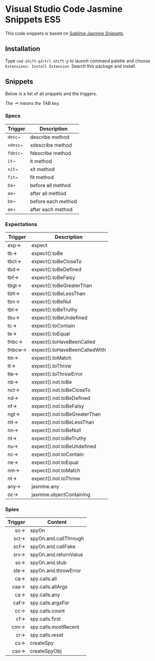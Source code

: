 # Visual Studio Code Jasmine Snippets ES5
This code snippets is based on [Sublime Jasmine Snippets](https://github.com/caiogondim/jasmine-sublime-snippets).

## Installation
Type `cmd-shift-p`/`ctrl-shift-p` to launch command palette and choose `Extensions: Install Extension`. Search this package and install.

## Snippets
Below is a list of all snippets and the triggers.

*The ⇥ means the TAB key.*

### Specs
| Trigger      | Description |
| -------     | ----------- |
| `desc→`      | describe method |
| `xdesc→`     | xdescribe method |
| `fdesc→`     | fdescribe method |
| `it→`        | it method |
| `xit→`       | xit method |
| `fit→`       | fit method |
| `ba→`        | before all method |
| `aa→`        | after all method |
| `be→`        | before each method |
| `ae→`        | after each method |

### Expectations
| Trigger  | Description |
| -------  | ----------- |
| exp→ 	   | expect |
| tb→      | expect().toBe |
| tbct→    | expect().toBeCloseTo |
| tbd→     | expect().toBeDefined |
| tbf→     | expect().toBeFalsy |
| tbgt→    | expect().toBeGreaterThan |
| tblt→    | expect().toBeLessThan |
| tbn→     | expect().toBeNul |
| tbt→     | expect().toBeTruthy |
| tbu→     | expect().toBeUndefined |
| tc→      | expect().toContain |
| te→      | expect().toEqual |
| thbc→    | expect().toHaveBeenCalled |
| thbcw→   | expect().toHaveBeenCalledWith |
| tm→      | expect().toMatch |
| tt→      | expect().toThrow |
| tte→     | expect().toThrowError |
| nb→      | expect().not.toBe |
| nct→     | expect().not.toBeCloseTo |
| nd→      | expect().not.toBeDefined |
| nf→      | expect().not.toBeFalsy |
| ngt→     | expect().not.toBeGreaterThan |
| nlt→     | expect().not.toBeLessThan |
| nn→      | expect().not.toBeNull |
| nt→      | expect().not.toBeTruthy |
| nu→      | expect().not.toBeUndefined |
| nc→      | expect().not.toContain |
| ne→      | expect().not.toEqual |
| nm→      | expect().not.toMatch |
| nt→      | expect().not.toThrow |
| any→     | jasmine.any |
| oc→      | jasmine.objectContaining |

### Spies
| Trigger  | Content |
| -------: | ------- |
| so→       | spyOn |
| sct→      | spyOn.and.callThrough |
| scf→      | spyOn.and.callFake |
| srv→      | spyOn.and.returnValue |
| ss→       | spyOn.and.stub |
| ste→      | spyOn.and.throwError |
| ca→       | spy.calls.all |
| caa→      | spy.calls.allArgs |
| ca→       | spy.calls.any |
| caf→      | spy.calls.argsFor |
| cc→       | spy.calls.count |
| cf→       | spy.calls.first |
| cmr→      | spy.calls.mostRecent |
| cr→       | spy.calls.reset |
| cs→       | createSpy |
| cso→      | createSpyObj |
